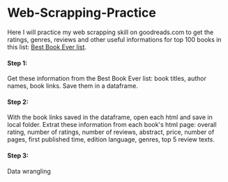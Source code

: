 # Web-Scrapping-Practice

Here I will practice my web scrapping skill on goodreads.com to get the ratings, genres, reviews and other useful informations for top 100 books in this list: [Best Book Ever list](https://www.goodreads.com/list/show/1.Best_Books_Ever).


#### Step 1:

Get these information from the Best Book Ever list: book titles, author names, book links.
Save them in a dataframe.


#### Step 2:

With the book links saved in the dataframe, open each html and save in local folder.
Extrat these information from each book's html page: overall rating, number of ratings, number of reviews, abstract, price, number of pages, first published time, edition language, genres, top 5 review texts.

#### Step 3:

Data wrangling

